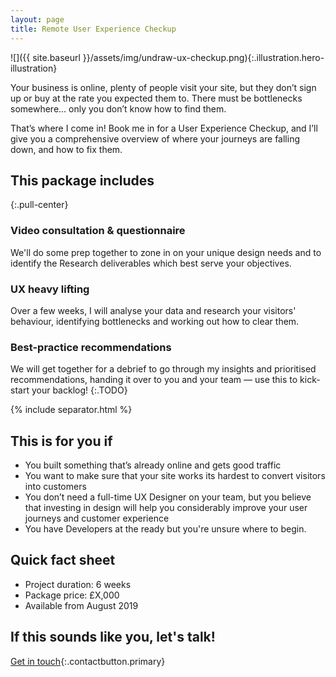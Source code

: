 ```yaml
---
layout: page
title: Remote User Experience Checkup
---
```


![]({{ site.baseurl }}/assets/img/undraw-ux-checkup.png){:.illustration.hero-illustration}

Your business is online, plenty of people visit your site, but they don’t sign up or buy at the rate you expected them to. There must be bottlenecks somewhere... only you don’t know how to find them.

That’s where I come in! Book me in for a User Experience Checkup, and I’ll give you a comprehensive overview of where your journeys are falling down, and how to fix them. 


## This package includes
{:.pull-center}

### Video consultation &amp; questionnaire
We'll do some prep together to zone in on your unique design needs and to identify the Research deliverables which best serve your objectives.

### UX heavy lifting
Over a few weeks, I will analyse your data and research your visitors' behaviour, identifying bottlenecks and working out how to clear them.

### Best-practice recommendations
We will get together for a debrief to go through my insights and prioritised recommendations, handing it over to you and your team &mdash; use this to kick-start your backlog!
{:.TODO}

{% include separator.html %}

## This is for you if
- You built something that’s already online and gets good traffic
- You want to make sure that your site works its hardest to convert visitors into customers
- You don’t need a full-time UX Designer on your team, but you believe that investing in design will help you considerably improve your user journeys and customer experience
- You have Developers at the ready but you're unsure where to begin.

## Quick fact sheet
- Project duration: 6 weeks
- Package price: &pound;X,000
- Available from August 2019

## If this sounds like you, let's talk!
[Get in touch](#){:.contactbutton.primary}